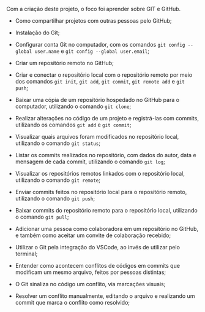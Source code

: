 Com a criação deste projeto, o foco foi aprender sobre GIT e GitHub.

- Como compartilhar projetos com outras pessoas pelo GitHub;
- Instalação do Git;
- Configurar conta Git no computador, com os comandos `git config --global user.name` e `git config --global user.email`;
- Criar um repositório remoto no GitHub;
- Criar e conectar o repositório local com o repositório remoto por meio dos comandos `git init`, `git add`, `git commit`, `git remote add` e `git push`;

- Baixar uma cópia de um repositório hospedado no GitHub para o computador, utilizando o comando `git clone`;
- Realizar alterações no código de um projeto e registrá-las com commits, utilizando os comandos `git add` e `git commit`;
- Visualizar quais arquivos foram modificados no repositório local, utilizando o comando `git status`;
- Listar os commits realizados no repositório, com dados do autor, data e mensagem de cada commit, utilizando o comando `git log`;
- Visualizar os repositórios remotos linkados com o repositório local, utilizando o comando `git remote`;
- Enviar commits feitos no repositório local para o repositório remoto, utilizando o comando `git push`;
- Baixar commits do repositório remoto para o repositório local, utilizando o comando `git pull`;
- Adicionar uma pessoa como colaboradora em um repositório no GitHub, e também como aceitar um convite de colaboração recebido;

- Utilizar o Git pela integração do VSCode, ao invés de utilizar pelo terminal;
- Entender como acontecem conflitos de códigos em commits que modificam um mesmo arquivo, feitos por pessoas distintas;
- O Git sinaliza no código um conflito, via marcações visuais;
- Resolver um conflito manualmente, editando o arquivo e realizando um commit que marca o conflito como resolvido;